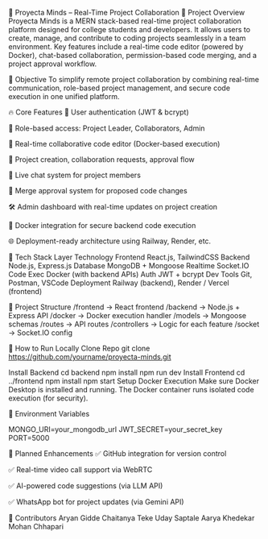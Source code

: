 📘 Proyecta Minds – Real-Time Project Collaboration
📄 Project Overview
Proyecta Minds is a MERN stack-based real-time project collaboration platform designed for college students and developers. It allows users to create, manage, and contribute to coding projects seamlessly in a team environment. Key features include a real-time code editor (powered by Docker), chat-based collaboration, permission-based code merging, and a project approval workflow.

🎯 Objective
To simplify remote project collaboration by combining real-time communication, role-based project management, and secure code execution in one unified platform.

🔥 Core Features
🔐 User authentication (JWT & bcrypt)

👥 Role-based access: Project Leader, Collaborators, Admin

🧠 Real-time collaborative code editor (Docker-based execution)

📂 Project creation, collaboration requests, approval flow

💬 Live chat system for project members

🔄 Merge approval system for proposed code changes

🛠 Admin dashboard with real-time updates on project creation

🧾 Docker integration for secure backend code execution

🌐 Deployment-ready architecture using Railway, Render, etc.

🧱 Tech Stack
Layer	Technology
Frontend	React.js, TailwindCSS
Backend	Node.js, Express.js
Database	MongoDB + Mongoose
Realtime	Socket.IO
Code Exec	Docker (with backend APIs)
Auth	JWT + bcrypt
Dev Tools	Git, Postman, VSCode
Deployment	Railway (backend), Render / Vercel (frontend)

🧩 Project Structure
/frontend       → React frontend
/backend        → Node.js + Express API
/docker         → Docker execution handler
/models         → Mongoose schemas
/routes         → API routes
/controllers    → Logic for each feature
/socket         → Socket.IO config

🧪 How to Run Locally
Clone Repo
git clone https://github.com/yourname/proyecta-minds.git

Install Backend
cd backend
npm install
npm run dev
Install Frontend
cd ../frontend
npm install
npm start
Setup Docker Execution
Make sure Docker Desktop is installed and running. The Docker container runs isolated code execution (for security).

🔐 Environment Variables

MONGO_URI=your_mongodb_url
JWT_SECRET=your_secret_key
PORT=5000

🧠 Planned Enhancements
✅ GitHub integration for version control

✅ Real-time video call support via WebRTC

✅ AI-powered code suggestions (via LLM API)

✅ WhatsApp bot for project updates (via Gemini API)

👥 Contributors
Aryan Gidde 
Chaitanya Teke
Uday Saptale
Aarya Khedekar
Mohan Chhapari
